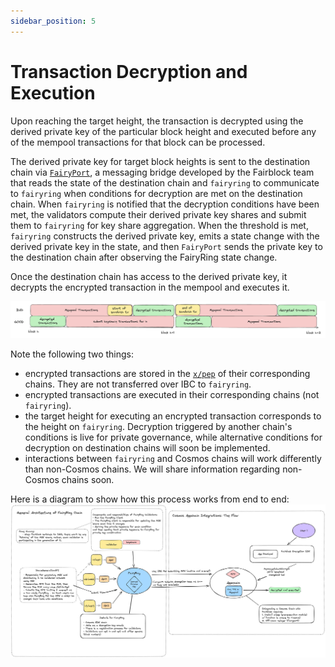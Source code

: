 ```yaml
---
sidebar_position: 5
---
```


# Transaction Decryption and Execution

Upon reaching the target height, the transaction is decrypted using the derived private key of the particular block height
and executed before any of the mempool transactions for that block can be processed.

The derived private key for target block heights is sent to the destination chain via [`FairyPort`](../../../advanced/fairyport.md),
a messaging bridge developed by the Fairblock team that reads the state of the destination chain and `fairyring` to communicate to
`fairyring` when conditions for decryption are met on the destination chain.
When `fairyring` is notified that the decryption conditions have been met,
the validators compute their derived private key shares and submit them to `fairyring` for key share aggregation.
When the threshold is met, `fairyring` constructs the derived private key, emits a state change with the derived private key in the state,
and then `FairyPort` sends the private key to the destination chain after observing the FairyRing state change.

Once the destination chain has access to the derived private key, it decrypts the encrypted transaction in the mempool and executes it.

![Begin Block Logic](../../../assets/BeginBlockLogic.png)

Note the following two things:

- encrypted transactions are stored in the [`x/pep`](../../../advanced/pep_module.md) of their corresponding chains. They are not transferred over IBC to `fairyring`.
- encrypted transactions are executed in their corresponding chains (not `fairyring`).
- the target height for executing an encrypted transaction corresponds to the height on `fairyring`. Decryption triggered by another chain's conditions is live for private governance, while alternative conditions for decryption on destination chains will soon be implemented.
- interactions between `fairyring` and Cosmos chains will work differently than non-Cosmos chains. We will share information regarding non-Cosmos chains soon.

Here is a diagram to show how this process works from end to end:
![](../../../assets/cosmos_architecture.png)
